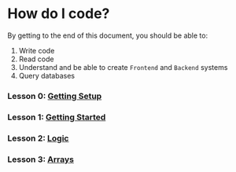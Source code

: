 # How do I code?

By getting to the end of this document, you should be able to:

1. Write code
2. Read code
3. Understand and be able to create `Frontend` and `Backend` systems
4. Query databases

### Lesson 0: [Getting Setup](lesson-0/README.md)
### Lesson 1: [Getting Started](lesson-1/README.md)
### Lesson 2: [Logic](lesson-2/README.md)
### Lesson 3: [Arrays](lesson-3/README.md)